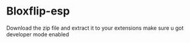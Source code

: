 # Bloxflip-esp
Download the zip file and extract it to your extensions make sure u got developer mode enabled
